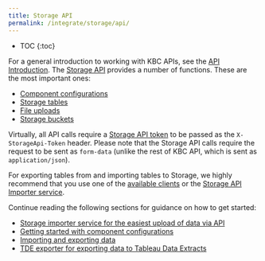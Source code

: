 ```yaml
---
title: Storage API
permalink: /integrate/storage/api/
---
```


* TOC
{:toc}

For a general introduction to working with KBC APIs, see the [API Introduction](/overview/api/).
The [Storage API](http://docs.keboola.apiary.io/) provides a number of functions. These are the most important ones:

- [Component configurations](http://docs.keboola.apiary.io/#reference/component-configurations/)
- [Storage tables](http://docs.keboola.apiary.io/#reference/tables)
- [File uploads](http://docs.keboola.apiary.io/#reference/files)
- [Storage buckets](http://docs.keboola.apiary.io/#reference/buckets)

Virtually, all API calls require a [Storage API token](https://help.keboola.com/storage/tokens/) to
be passed as the `X-StorageApi-Token` header. 
Please note that the Storage API calls require the request to be sent
as `form-data` (unlike the rest of KBC API, which is sent as `application/json`). 

For exporting tables from and importing tables to Storage, we highly recommend that you use one of the
[available clients](/integrate/storage/) or the [Storage API Importer service](/integrate/storage/api/importer/).

Continue reading the following sections for guidance on how to get started:

- [Storage importer service for the easiest upload of data via API](/integrate/storage/api/importer/)
- [Getting started with component configurations](/integrate/storage/api/configurations/)
- [Importing and exporting data](/integrate/storage/api/import-export/)
- [TDE exporter for exporting data to Tableau Data Extracts](/integrate/storage/api/tde-exporter/)
